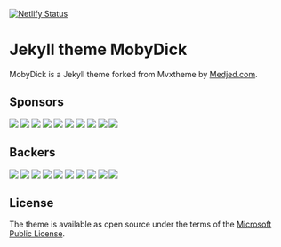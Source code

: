 [![Netlify Status](https://api.netlify.com/api/v1/badges/64d2c966-ec02-43ec-9d20-034a74c00f43/deploy-status)](https://app.netlify.com/sites/kikuzukikai/deploys)

# Jekyll theme MobyDick
MobyDick is a Jekyll theme forked from Mvxtheme by [Medjed.com](https://web.medjed.com/).

## Sponsors
  <a href="https://opencollective.com/kikuzukikai/sponsors/0/website" target="_blank"><img src="https://opencollective.com/kikuzukikai/sponsors/0/avatar"></a>
  <a href="https://opencollective.com/kikuzukikai/sponsors/1/website" target="_blank"><img src="https://opencollective.com/kikuzukikai/sponsors/1/avatar"></a>
  <a href="https://opencollective.com/kikuzukikai/sponsors/2/website" target="_blank"><img src="https://opencollective.com/kikuzukikai/sponsors/2/avatar"></a>
  <a href="https://opencollective.com/kikuzukikai/sponsors/3/website" target="_blank"><img src="https://opencollective.com/kikuzukikai/sponsors/3/avatar"></a>
  <a href="https://opencollective.com/kikuzukikai/sponsors/4/website" target="_blank"><img src="https://opencollective.com/kikuzukikai/sponsors/4/avatar"></a>
  <a href="https://opencollective.com/kikuzukikai/sponsors/5/website" target="_blank"><img src="https://opencollective.com/kikuzukikai/sponsors/5/avatar"></a>
  <a href="https://opencollective.com/kikuzukikai/sponsors/6/website" target="_blank"><img src="https://opencollective.com/kikuzukikai/sponsors/6/avatar"></a>
  <a href="https://opencollective.com/kikuzukikai/sponsors/7/website" target="_blank"><img src="https://opencollective.com/kikuzukikai/sponsors/7/avatar"></a>
  <a href="https://opencollective.com/kikuzukikai/sponsors/8/website" target="_blank"><img src="https://opencollective.com/kikuzukikai/sponsors/8/avatar"></a>
  <a href="https://opencollective.com/kikuzukikai/sponsors/9/website" target="_blank"><img src="https://opencollective.com/kikuzukikai/sponsors/9/avatar"></a>

## Backers
  <a href="https://opencollective.com/kikuzukikai/backers/0/website" target="_blank"><img src="https://opencollective.com/kikuzukikai/backers/0/avatar"></a>
  <a href="https://opencollective.com/kikuzukikai/backers/1/website" target="_blank"><img src="https://opencollective.com/kikuzukikai/backers/1/avatar"></a>
  <a href="https://opencollective.com/kikuzukikai/backers/2/website" target="_blank"><img src="https://opencollective.com/kikuzukikai/backers/2/avatar"></a>
  <a href="https://opencollective.com/kikuzukikai/backers/3/website" target="_blank"><img src="https://opencollective.com/kikuzukikai/backers/3/avatar"></a>
  <a href="https://opencollective.com/kikuzukikai/backers/4/website" target="_blank"><img src="https://opencollective.com/kikuzukikai/backers/4/avatar"></a>
  <a href="https://opencollective.com/kikuzukikai/backers/5/website" target="_blank"><img src="https://opencollective.com/kikuzukikai/backers/5/avatar"></a>
  <a href="https://opencollective.com/kikuzukikai/backers/6/website" target="_blank"><img src="https://opencollective.com/kikuzukikai/backers/6/avatar"></a>
  <a href="https://opencollective.com/kikuzukikai/backers/7/website" target="_blank"><img src="https://opencollective.com/kikuzukikai/backers/7/avatar"></a>
  <a href="https://opencollective.com/kikuzukikai/backers/8/website" target="_blank"><img src="https://opencollective.com/kikuzukikai/backers/8/avatar"></a>
  <a href="https://opencollective.com/kikuzukikai/backers/9/website" target="_blank"><img src="https://opencollective.com/kikuzukikai/backers/9/avatar"></a>

## License
The theme is available as open source under the terms of the [Microsoft Public License](https://github.com/MvvmCross/MvvmCross/blob/master/LICENSE).
